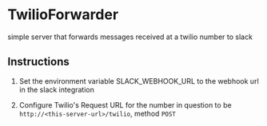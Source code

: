 # TwilioForwarder
simple server that forwards messages received at a twilio number to slack

## Instructions

1. Set the environment variable SLACK_WEBHOOK_URL to the webhook url in the slack integration

2. Configure Twilio's Request URL for the number in question to be `http://<this-server-url>/twilio`, method `POST`